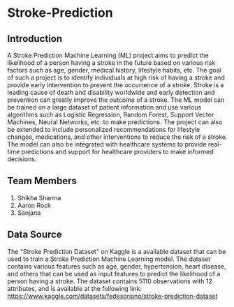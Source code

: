 # Stroke-Prediction

## Introduction
A Stroke Prediction Machine Learning (ML) project aims to predict the likelihood of a person having a stroke in the future based on various risk factors such as age, gender, medical history, lifestyle habits, etc. The goal of such a project is to identify individuals at high risk of having a stroke and provide early intervention to prevent the occurrence of a stroke. Stroke is a leading cause of death and disability worldwide and early detection and prevention can greatly improve the outcome of a stroke. The ML model can be trained on a large dataset of patient information and use various algorithms such as Logistic Regression, Random Forest, Support Vector Machines, Neural Networks, etc. to make predictions. The project can also be extended to include personalized recommendations for lifestyle changes, medications, and other interventions to reduce the risk of a stroke. The model can also be integrated with healthcare systems to provide real-time predictions and support for healthcare providers to make informed decisions.

## Team Members

1. Shikha Sharma
2. Aaron Rock
3. Sanjana

## Data Source

The "Stroke Prediction Dataset" on Kaggle is a available dataset that can be used to train a Stroke Prediction Machine Learning model. The dataset contains various features such as age, gender, hypertension, heart disease, and others that can be used as input features to predict the likelihood of a person having a stroke. The dataset contains 5110 observations with 12 attributes, and is available at the following link: https://www.kaggle.com/datasets/fedesoriano/stroke-prediction-dataset
